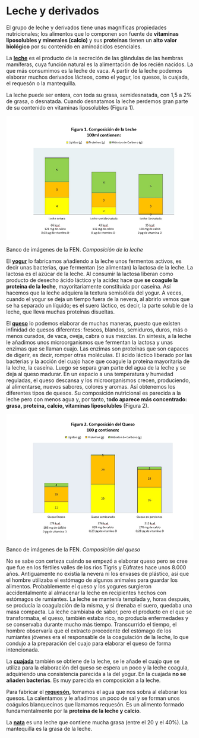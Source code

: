 # Leche y derivados

El grupo de leche y derivados tiene unas magníficas propiedades nutricionales; los alimentos que lo componen son fuente de **vitaminas liposolubles y minerales (calcio)** y sus **proteínas** tienen un **alto valor biológico** por su contenido en aminoácidos esenciales.

La **[leche](http://www.fen.org.es/mercadoFen/pdfs/lecheentera.pdf "Leche entera")** es el producto de la secreción de las glándulas de las hembras mamíferas, cuya función natural es la alimentación de los recién nacidos. La que más consumimos es la leche de vaca. A partir de la leche podemos elaborar muchos derivados lácteos, como el yogur, los quesos, la cuajada, el requesón o la mantequilla.

La leche puede ser entera, con toda su grasa, semidesnatada, con 1,5 a 2% de grasa, o desnatada. Cuando desnatamos la leche perdemos gran parte de su contenido en vitaminas liposolubles (Figura 1).


![Valoración nutricional de la leche](img/figura_1.jpg "Composición de la leche")

Banco de imágenes de la FEN. _Composición de la leche_

El [**yogur**](http://www.fen.org.es/mercadoFen/pdfs/yogur.pdf "Yogur") lo fabricamos añadiendo a la leche unos fermentos activos, es decir unas bacterias, que fermentan (se alimentan) la lactosa de la leche. La lactosa es el azúcar de la leche. Al consumir la lactosa liberan como producto de desecho ácido láctico y la acidez hace que **se coagule la proteína de la leche**, mayoritariamente constituida por caseína. Así hacemos que la leche adquiera la textura semisólida del yogur. A veces, cuando el yogur se deja un tiempo fuera de la nevera, al abrirlo vemos que se ha separado un líquido; es el suero láctico, es decir, la parte soluble de la leche, que lleva muchas proteínas disueltas.

El **[queso](http://www.fen.org.es/mercadoFen/pdfs/quesomanchego.pdf "Queso")** lo podemos elaborar de muchas maneras, puesto que existen infinidad de quesos diferentes: frescos, blandos, semiduros, duros, más o menos curados, de vaca, oveja, cabra o sus mezclas. En síntesis, a la leche le añadimos unos microorganismos que fermentan la lactosa y unas enzimas que se llaman cuajo. Las enzimas son proteínas que son capaces de digerir, es decir, romper otras moléculas. El ácido láctico liberado por las bacterias y la acción del cuajo hace que coagule la proteína mayoritaria de la leche, la caseína. Luego se separa gran parte del agua de la leche y se deja al queso madurar. En un espacio a una temperatura y humedad reguladas, el queso descansa y los microorganismos crecen, produciendo, al alimentarse, nuevos sabores, colores y aromas. Así obtenemos los diferentes tipos de quesos. Su composición nutricional es parecida a la leche pero con menos agua y, por tanto, t**odo aparece más concentrado: grasa, proteína, calcio, vitaminas liposolubles** (Figura 2).


![Valoración nutricional del yogur](img/figura_2.jpg "Composición del queso")

Banco de imágenes de la FEN. _Composición del queso_

No se sabe con certeza cuándo se empezó a elaborar queso pero se cree que fue en los fértiles valles de los ríos Tigris y Eúfrates hace unos 8.000 años. Antiguamente no existía la nevera ni los envases de plástico, así que el hombre utilizaba el estómago de algunos animales para guardar los alimentos. Probablemente el queso y los yogures surgieron accidentalmente al almacenar la leche en recipientes hechos con estómagos de rumiantes. La leche se mantenía templada y, horas después, se producía la coagulación de la misma, y si drenaba el suero, quedaba una masa compacta. La leche cambiaba de sabor, pero el producto en el que se transformaba, el queso, también estaba rico, no producía enfermedades y se conservaba durante mucho más tiempo. Transcurrido el tiempo, el hombre observaría que el extracto procedente del estómago de los rumiantes jóvenes era el responsable de la coagulación de la leche, lo que condujo a la preparación del cuajo para elaborar el queso de forma intencionada.

La [**cuajada**](http://www.fen.org.es/mercadoFen/pdfs/cuajada.pdf "Cuajada") también se obtiene de la leche, se le añade el cuajo que se utiliza para la elaboración del queso se espera un poco y la leche coagula, adquiriendo una consistencia parecida a la del yogur. En la cuajada **no se añaden bacterias**. Es muy parecida en composición a la leche.

Para fabricar el **[requesón](http://www.fen.org.es/mercadoFen/pdfs/requeson.pdf "Requesón"),** tomamos el agua que nos sobra al elaborar los quesos. La calentamos y le añadimos un poco de sal y se forman unos coágulos blanquecinos que llamamos requesón. Es un alimento formado fundamentalmente por la **proteína de la leche y calcio**.

La **[nata](http://www.fen.org.es/mercadoFen/pdfs/nata.pdf "Nata")** es una leche que contiene mucha grasa (entre el 20 y el 40%). La mantequilla es la grasa de la leche.